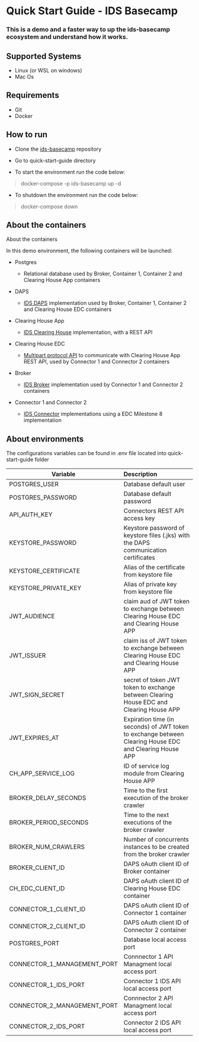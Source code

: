 # Quick Start Guide - IDS Basecamp

### This is a demo and a faster way to up the ids-basecamp ecosystem and understand how it works.

## Supported Systems

- Linux (or WSL on windows)
- Mac Os

## Requirements

- Git
- Docker

## How to run

- Clone the [ids-basecamp](https://github.com/ids-basecamp/ids-basecamp) repository
- Go to quick-start-guide directory

- To start the environment run the code below:

> docker-compose -p ids-basecamp up -d

- To shutdown the environment run the code below:

> docker-compose down

## About the containers

About the containers

In this demo environment, the following containers will be launched:

- Postgres
  - Relational database used by Broker, Container 1, Container 2 and Clearing House App containers

- DAPS
  - [IDS DAPS](https://github.com/International-Data-Spaces-Association/IDS-G/blob/main/Components/IdentityProvider/DAPS/README.md) implementation used by Broker, Container 1, Container 2 and Clearing House EDC containers

- Clearing House App
  - [IDS Clearing House](https://github.com/International-Data-Spaces-Association/IDS-G/blob/main/Components/ClearingHouse/README.md) implementation, with a REST API

- Clearing House EDC
  - [Multipart protocol API](https://github.com/International-Data-Spaces-Association/IDS-G/blob/main/Communication/protocols/multipart/README.md#42-clearing-house-interactions) to communicate with Clearing House App REST API, used by Connector 1 and Connector 2 containers

- Broker
  - [IDS Broker](https://github.com/International-Data-Spaces-Association/IDS-G/tree/main/Components/MetaDataBroker) implementation used by Connector 1 and Connector 2 containers

- Connector 1 and Connector 2
  - [IDS Connector](https://github.com/International-Data-Spaces-Association/IDS-G/blob/main/Components/Connector/README.md) implementations using a EDC Milestone 8 implementation

## About environments

The configurations variables can be found in .env file located into quick-start-guide folder

| Variable                     | Description                                                                                             |
|------------------------------|:--------------------------------------------------------------------------------------------------------|
| POSTGRES_USER                | Database default user                                                                                   |
| POSTGRES_PASSWORD            | Database default password                                                                               |
| API_AUTH_KEY                 | Connectors REST API access key                                                                          |
| KEYSTORE_PASSWORD            | Keystore password of keystore files (.jks) with the DAPS communication certificates                     |
| KEYSTORE_CERTIFICATE         | Alias of the certificate from keystore file                                                             |
| KEYSTORE_PRIVATE_KEY         | Alias of private key from keystore file                                                                 |
| JWT_AUDIENCE                 | claim aud of JWT token to exchange between Clearing House EDC and Clearing House APP                    |
| JWT_ISSUER                   | claim iss of JWT token to exchange between Clearing House EDC and Clearing House APP                    |
| JWT_SIGN_SECRET              | secret of token JWT token to exchange between Clearing House EDC and Clearing House APP                 |
| JWT_EXPIRES_AT               | Expiration time (in seconds) of JWT token to exchange between Clearing House EDC and Clearing House APP |
| CH_APP_SERVICE_LOG           | ID of service log module from Clearing House APP                                                        |
| BROKER_DELAY_SECONDS         | Time to the first execution of the broker crawler                                                       |
| BROKER_PERIOD_SECONDS        | Time to the next executions of the broker crawler                                                       |                   
| BROKER_NUM_CRAWLERS          | Number of concurrents instances to be created from the broker crawler                                   |
| BROKER_CLIENT_ID             | DAPS oAuth client ID of Broker container                                                                |
| CH_EDC_CLIENT_ID             | DAPS oAuth client ID of Clearing House EDC container                                                    |
| CONNECTOR_1_CLIENT_ID        | DAPS oAuth client ID of Connector 1 container                                                           |
| CONNECTOR_2_CLIENT_ID        | DAPS oAuth client ID of Connector 2 container                                                           |
| POSTGRES_PORT                | Database local access port                                                                              |
| CONNECTOR_1_MANAGEMENT_PORT  | Connnector 1 API Managment local access port                                                            |
| CONNECTOR_1_IDS_PORT         | Connector 1 IDS API local access port                                                                   |
| CONNECTOR_2_MANAGEMENT_PORT  | Connnector 2 API Managment local access port                                                            |
| CONNECTOR_2_IDS_PORT         | Connector 2 IDS API local access port                                                                   |
